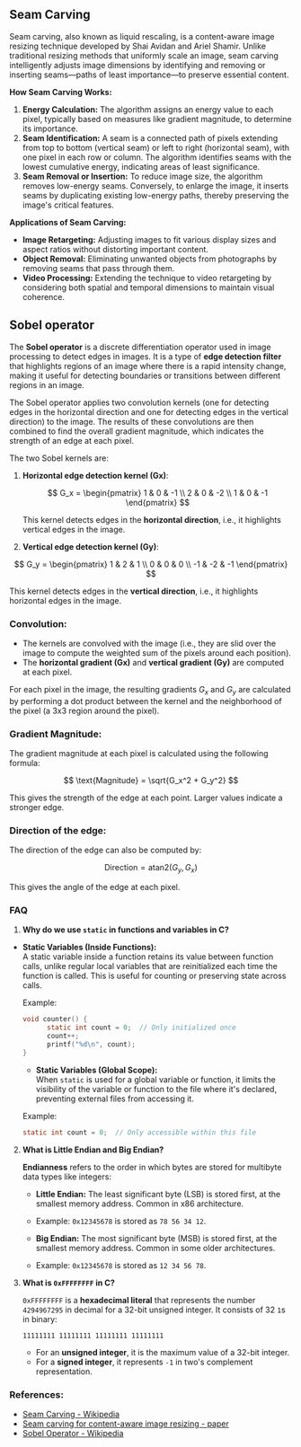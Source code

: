## Seam Carving
Seam carving, also known as liquid rescaling, is a content-aware image resizing technique developed by Shai Avidan and Ariel Shamir. Unlike traditional resizing methods that uniformly scale an image, seam carving intelligently adjusts image dimensions by identifying and removing or inserting seams—paths of least importance—to preserve essential content.

**How Seam Carving Works:**

1. **Energy Calculation:** The algorithm assigns an energy value to each pixel, typically based on measures like gradient magnitude, to determine its importance.
2. **Seam Identification:** A seam is a connected path of pixels extending from top to bottom (vertical seam) or left to right (horizontal seam), with one pixel in each row or column. The algorithm identifies seams with the lowest cumulative energy, indicating areas of least significance.
3. **Seam Removal or Insertion:** To reduce image size, the algorithm removes low-energy seams. Conversely, to enlarge the image, it inserts seams by duplicating existing low-energy paths, thereby preserving the image's critical features.

**Applications of Seam Carving:**

- **Image Retargeting:** Adjusting images to fit various display sizes and aspect ratios without distorting important content.
- **Object Removal:** Eliminating unwanted objects from photographs by removing seams that pass through them.
- **Video Processing:** Extending the technique to video retargeting by considering both spatial and temporal dimensions to maintain visual coherence.

 
## Sobel operator

The **Sobel operator** is a discrete differentiation operator used in image processing to detect edges in images. It is a type of **edge detection filter** that highlights regions of an image where there is a rapid intensity change, making it useful for detecting boundaries or transitions between different regions in an image.

The Sobel operator applies two convolution kernels (one for detecting edges in the horizontal direction and one for detecting edges in the vertical direction) to the image. The results of these convolutions are then combined to find the overall gradient magnitude, which indicates the strength of an edge at each pixel.

The two Sobel kernels are:

1. **Horizontal edge detection kernel (Gx)**:
   
   $$
   G_x = \begin{pmatrix}
   1 & 0 & -1 \\
   2 & 0 & -2 \\
   1 & 0 & -1
   \end{pmatrix}
   $$
   
   This kernel detects edges in the **horizontal direction**, i.e., it highlights vertical edges in the image.

3. **Vertical edge detection kernel (Gy)**:
   
  $$
  G_y = \begin{pmatrix}
  1 & 2 & 1 \\
  0 & 0 & 0 \\
  -1 & -2 & -1
  \end{pmatrix}
  $$
   
   This kernel detects edges in the **vertical direction**, i.e., it highlights horizontal edges in the image.

### Convolution:
- The kernels are convolved with the image (i.e., they are slid over the image to compute the weighted sum of the pixels around each position).
- The **horizontal gradient (Gx)** and **vertical gradient (Gy)** are computed at each pixel.
  
For each pixel in the image, the resulting gradients $G_x$ and $G_y$ are calculated by performing a dot product between the kernel and the neighborhood of the pixel (a 3x3 region around the pixel).

### Gradient Magnitude:
The gradient magnitude at each pixel is calculated using the following formula:

$$
\text{Magnitude} = \sqrt{G_x^2 + G_y^2}
$$

This gives the strength of the edge at each point. Larger values indicate a stronger edge.

### Direction of the edge:
The direction of the edge can also be computed by:

$$
\text{Direction} = \text{atan2}(G_y, G_x)
$$

This gives the angle of the edge at each pixel.


### FAQ

1. **Why do we use `static` in functions and variables in C?**
- **Static Variables (Inside Functions):**  
   A static variable inside a function retains its value between function calls, unlike regular local variables that are reinitialized each time the function is called. This is useful for counting or preserving state across calls.
   
   Example:
   ```c
   void counter() {
         static int count = 0;  // Only initialized once
         count++;
         printf("%d\n", count);
   }
   ```

   - **Static Variables (Global Scope):**  
   When `static` is used for a global variable or function, it limits the visibility of the variable or function to the file where it's declared, preventing external files from accessing it.
   
   Example:
   ```c
   static int count = 0;  // Only accessible within this file
   ```

2. **What is Little Endian and Big Endian?**

   **Endianness** refers to the order in which bytes are stored for multibyte data types like integers:
   - **Little Endian:** The least significant byte (LSB) is stored first, at the smallest memory address. Common in x86 architecture.
   - Example: `0x12345678` is stored as `78 56 34 12`.
   
   - **Big Endian:** The most significant byte (MSB) is stored first, at the smallest memory address. Common in some older architectures.
   - Example: `0x12345678` is stored as `12 34 56 78`.

3. **What is `0xFFFFFFFF` in C?**

   `0xFFFFFFFF` is a **hexadecimal literal** that represents the number `4294967295` in decimal for a 32-bit unsigned integer. It consists of 32 `1`s in binary:
   ```
   11111111 11111111 11111111 11111111
   ```

   - For an **unsigned integer**, it is the maximum value of a 32-bit integer.
   - For a **signed integer**, it represents `-1` in two's complement representation.


### References:
- [Seam Carving - Wikipedia](https://en.m.wikipedia.org/wiki/Seam_carving)
- [Seam carving for content-aware image resizing - paper](https://dl.acm.org/doi/10.1145/1275808.1276390)
- [Sobel Operator - Wikipedia](https://en.wikipedia.org/wiki/Sobel_operator)

